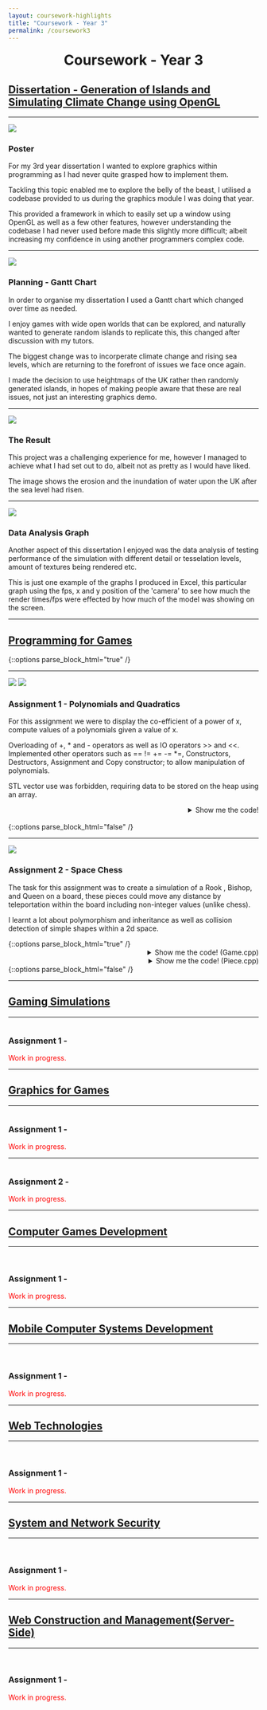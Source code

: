 ```yaml
---
layout: coursework-highlights
title: "Coursework - Year 3"
permalink: /coursework3
---
```


<h1 style="text-align:center;margin-top:20px;">Coursework - Year 3</h1>
<div class="row">

<h2><a href="https://www.ncl.ac.uk/module-catalogue/module.php?code=CSC3095">Dissertation - Generation of Islands and Simulating Climate Change using OpenGL</a></h2>
<hr>
</div>

<div class="row">
	<div class="col-xs-6">
		<img class="enlarge" src="/img/coursework/DissertationPoster.png" style="max-width:90%;max-height:350px">
	</div>
	<div class="col-xs-6">
		<h3>Poster</h3>
		<p>For my 3rd year dissertation I wanted to explore graphics within programming as I had never quite grasped how to implement them.</p>
		<p>Tackling this topic enabled me to explore the belly of the beast, I utilised a codebase provided to us during the graphics module I was doing that year.</p>
		<p>This provided a framework in which to easily set up a window using OpenGL as well as a few other features, however understanding the codebase I had never used before made this slightly more difficult; albeit increasing my confidence in using another programmers complex code.</p>
	</div>
</div>
<div class="row">
	<hr>
	<div class="col-xs-6">
		<img class="enlarge" src="/img/coursework/DissGantt.png" style="max-width:90%;max-height:350px">
	</div>
	<div class="col-xs-6">
		<h3>Planning - Gantt Chart</h3>
		<p>In order to organise my dissertation I used a Gantt chart which changed over time as needed.</p>
		<p>I enjoy games with wide open worlds that can be explored, and naturally wanted to generate random islands to replicate this, this changed after discussion with my tutors.</p>
		<p> The biggest change was to incorperate climate change and rising sea levels, which are returning to the forefront of issues we face once again.</p>
		<p>I made the decision to use heightmaps of the UK rather then randomly generated islands, in hopes of making people aware that these are real issues, not just an interesting graphics demo.</p>
	</div>
</div>
<div class="row">
	<hr>
	<div class="col-xs-6">
		<img class="enlarge" src="/img/coursework/DissErosion.png" style="max-width:90%;max-height:350px">
	</div>
	<div class="col-xs-6">
		<h3>The Result</h3>
		<p>This project was a challenging experience for me, however I managed to achieve what I had set out to do, albeit not as pretty as I would have liked.</p>
		<p>The image shows the erosion and the inundation of water upon the UK after the sea level had risen.</p>
	</div>

</div>

<div class="row">
	<hr>
	<div class="col-xs-6">
		<img class="enlarge" src="/img/coursework/DissertationGraph.png" style="max-width:90%;max-height:350px">
	</div>
	<div class="col-xs-6">
		<h3>Data Analysis Graph</h3>
		<p>Another aspect of this dissertation I enjoyed was the data analysis of testing performance of the simulation with different detail or tesselation levels, amount of textures being rendered etc.</p>
		<p>This is just one example of the graphs I produced in Excel, this particular graph using the fps, x and y position of the 'camera' to see how much the render times/fps were effected by how much of the model was showing on the screen.</p>
	</div>
</div>
<div class="row">
  <hr>
  <h2><a href="https://www.ncl.ac.uk/module-catalogue/module.php?code=CSC3221">Programming for Games</a></h2>
</div>
{::options parse_block_html="true" /}
<div class="row">
<hr>
<div class="row">
<div class="col-xs-6">
<img class="enlarge" src="/img/coursework/QuadTest.png" style="max-width:90%;max-height=350px">
<img class="enlarge" src="/img/coursework/PolyTest.png" style="max-width:90%;max-height=350px">
</div>
<div class="col-xs-6">
<h3>Assignment 1 - Polynomials and Quadratics</h3>
<p>For this assignment we were to display the co-efficient of a power of x, compute values of a polynomials given a value of x.</p>
<p>Overloading of +, * and - operators as well as IO operators >> and <<. Implemented other operators such as == != += -= *=, Constructors, Destructors, Assignment and Copy constructor; to allow manipulation of polynomials.</p>
<p>STL vector use was forbidden, requiring data to be stored on the heap using an array.</p>
</div>
</div>
<div class="row">
<details><summary markdown="span" style="text-align:right">Show me the code!</summary>
	
```cpp
/*
Polynomial.cpp
Author: Steven Kirby
Student Number: 160275779
Date: 11/7/2018
*/

#include "Polynomial.h"

//class variables
int arraySize;
int* polyArray = nullptr;

//constructors
Polynomial::Polynomial(string poly)
{
	//get the array size by using the highest power and adding 1 for power(0) to make a array on the heap of the correct size
	arraySize = FindHighestPower(poly) + 1;
	polyArray = new int[arraySize];

	//zero the array for missing powers ( short form polynomials )
	FillArrayWithZero(*this);

	//add the coefficients in the right powers in the array
	FindCoefficients(poly);

}

Polynomial::Polynomial()
{

}

//copy constructor
Polynomial::Polynomial(const Polynomial &copy)
{
	arraySize = copy.arraySize;
	polyArray = new int[copy.arraySize];
	for (int i = 0; i < copy.arraySize; i++) {
		polyArray[i] = copy.polyArray[i];
	}
}

//destructor
Polynomial::~Polynomial()
{
	//delete array and null the pointer
	delete [] polyArray; 
	polyArray = nullptr;
}

//method to find the highest power of a polynomial(assuming its ordered) to get a correct size for an array
int Polynomial::FindHighestPower(string poly)
{
	istringstream iss(poly);
	int coeff = 0;
	char x;
	char pow;
	int highestPower = 0;

	//parts of the string stream are fed into the variables
	iss >> coeff >> x >> pow >> highestPower;

	//when the string reads like 5x + 2, + gets taken into pow rather then ^ 
	if (pow == '+') {
		return 1;
	}
	return highestPower;
}

//method to fill the array with zeros
void Polynomial::FillArrayWithZero(Polynomial &poly) {

	for (int i = 0; i < poly.arraySize; i++)
	{
		poly.polyArray[i] = 0;
	}
}

//method to find the coeffecients of a polynomial, using the highest power available out of the string to only fill the correct array values
void Polynomial::FindCoefficients(string poly)
{
	string delim = " + ";


	size_t pos = 0;
	int i;
	do {
		//as with quadratic 
		pos = poly.find(delim);
		char *cstr = &poly[0];

		//this finds the correct place to put the coefficient in the array
		i = FindHighestPower(poly);

		//as with quadratic
		polyArray[i] = atoi(cstr);
		poly.erase(0, pos + delim.length());

	} while (pos != string::npos);



}

//method returns coefficient of specified power
int Polynomial::FindCoefficientOfPower(int power)
{
	return polyArray[power];
}

//method to work out the value of a polynomial given an x value
double Polynomial::ValueOfX(double x)
{
	double z = 0.0f;

	//loops through the array and uses math pow function to calculate this (coefficent * x^i)
	for (int i = 0; i < arraySize; i++) {
		z += polyArray[i] * pow(x, i);
	}
	return z;
}


Polynomial Polynomial::operator+(Polynomial polyRHS)
{
	//same as quadratic except allows for different size arrays with different powers
	Polynomial addedPolys;
	addedPolys = *this;
	
	//ternary operator which chooses the biggest array as this is what will be able to accomodate any sums with + or - 
	int newarraysize = (arraySize > polyRHS.arraySize) ? arraySize : polyRHS.arraySize;

	addedPolys.arraySize = newarraysize;
	addedPolys.polyArray = new int[newarraysize];
	FillArrayWithZero(addedPolys);

	for (int i = 0; i < arraySize; i++) {
		addedPolys.polyArray[i] += this->polyArray[i];
	}
	for (int i = 0; i < polyRHS.arraySize; i++) {
		addedPolys.polyArray[i] += polyRHS.polyArray[i];
	}

	return Polynomial(addedPolys);
}

//same as + operator but - operator
Polynomial Polynomial::operator-(Polynomial polyRHS)
{
	Polynomial subtractedPolys;
	subtractedPolys = *this;
	int newarraysize = (arraySize > polyRHS.arraySize) ? arraySize : polyRHS.arraySize;
	subtractedPolys.arraySize = newarraysize;
	subtractedPolys.polyArray = new int[newarraysize];
	FillArrayWithZero(subtractedPolys);

	//add the left hand side then take away the right hand side
	for (int i = 0; i < arraySize; i++) {
		subtractedPolys.polyArray[i] += this->polyArray[i];
	}
	for (int i = polyRHS.arraySize-1; i >= 0; i--) {
		subtractedPolys.polyArray[i] -= polyRHS.polyArray[i];

		//required to remove any powers that are lost ( see == overload )
		if (subtractedPolys.polyArray[i] == 0 && i == (subtractedPolys.arraySize -1)) {
			subtractedPolys.arraySize--;
		}
	}
	return Polynomial(subtractedPolys);
}

bool operator==(const Polynomial & polyLHS, const Polynomial & polyRHS)
{
	//if the array sizes are different they cant be equal(due to removal of 0 coefficient powers above highest power in subtraction method)
	if (polyLHS.arraySize != polyRHS.arraySize) {
		return false;
	}

	//check each power as with quadratic, if one is not the same return false immediately
	for (int i = 0; i < polyLHS.arraySize; i++)
	{
		if (polyLHS.polyArray[i] == polyRHS.polyArray[i]) {
			continue;
		}
		else {
			return false;
		}
	}
	return true;
}

//reverse of ==
bool operator!=(const Polynomial& polyLHS, const Polynomial& polyRHS)
{

	if (polyLHS.arraySize != polyRHS.arraySize) {
		return true;
	}

	for (int i = 0; i < polyLHS.arraySize; i++)
	{
		if (polyLHS.polyArray[i] == polyRHS.polyArray[i]) {
			continue;
		}
		else {
			return true;
		}
	}
	return false;
}


//calls the + operator
Polynomial& Polynomial::operator+=(Polynomial & polyRHS)
{
	*this = *this + polyRHS;

	return *this;
}

//calls the - operator
Polynomial& Polynomial::operator-=(Polynomial & polyRHS)
{
	*this = *this - polyRHS;

	return *this;
}


ostream & operator<<(ostream & out, const Polynomial &poly)
{
	//start from the highest power
	int i = poly.arraySize - 1;

	//loop through each power adding the string to the out stream
	for (i; i > 0; i--)
	{
		out << "Power(" << i << ") Coefficient: " << poly.polyArray[i] << ", ";
	}
	//if last coefficient dont print a comma
	out << "Power(" << i << ") Coefficient: " << poly.polyArray[i];
	return out;
}

istream &operator>>(istream &in, Polynomial &poly)
{
	//take the whole string in and save in polyString
	string polyString;
	getline(in, polyString);

	//reassign the values of arraySize based on newly input string
	poly.arraySize = poly.FindHighestPower(polyString) + 1;

	//zero array again as new data locations could be being accessed
	poly.FillArrayWithZero(poly);
	poly.FindCoefficients(polyString);

	return in;
}

Polynomial Polynomial::operator=(Polynomial polyRHS)
{
	//assignment of data
	arraySize = polyRHS.arraySize;
	polyArray = new int[polyRHS.arraySize];
	for (int i = 0; i < polyRHS.arraySize; i++) {
		polyArray[i] = polyRHS.polyArray[i];
	}
	return *this;
}

Polynomial Polynomial::operator*(Polynomial polyRHS)
{

	//new polynomial to store the multiplied polynomial values
	Polynomial multipliedPoly;

	//always end up with this size
	int newarraysize = arraySize + polyRHS.arraySize - 1;
	multipliedPoly.arraySize = newarraysize;
	multipliedPoly.polyArray = new int[newarraysize];

	FillArrayWithZero(multipliedPoly);

	//loop through each array of coefficients multiplying one with each other
	for (int i = 0; i < arraySize; i++) {
		for (int j = 0; j < polyRHS.arraySize; j++) {
			// += allows combining of like terms without an additional method 
			multipliedPoly.polyArray[i + j] += polyRHS.polyArray[j] * polyArray[i];
		}
	}


	return Polynomial(multipliedPoly);
}

// calls the * operator
Polynomial & Polynomial::operator*=(Polynomial & polyRHS)
{

	*this = *this * polyRHS;

	return *this;
}
```

</details>
<br/>
</div>
</div>
{::options parse_block_html="false" /}
<div class="row">
  <hr>
  <div class="col-xs-6">
    <img class="enlarge" src="/img/coursework/SpaceChess.png" style="max-width:90%;max-height=350px">
  </div>
  <div class="col-xs-6">
	  <h3>Assignment 2 - Space Chess</h3>
	  <p>The task for this assignment was to create a simulation of a Rook , Bishop, and Queen on a board, these pieces could move any distance by teleportation within the board including non-integer values (unlike chess).</p>
	  <p>I learnt a lot about polymorphism and inheritance as well as collision detection of simple shapes within a 2d space.</p>
  </div>
</div>
{::options parse_block_html="true" /}
<div class="row">
<details><summary markdown="span" style="text-align:right">Show me the code! (Game.cpp)</summary>

```cpp

/**
Space Chess, Game.cpp
Purpose: Test Space Chess

@author Steven Kirby
@date 07/12/18
*/

#include "Piece.h"
#include "Queen.h"
#include "Bishop.h"
#include "Rook.h"
#include <time.h>
#include <iostream>
#include <vector>
#include <string>


using namespace std;

int main() {

	const int MAX_TURNS = 1000;
	const int PIECE_QUANTITY = 5;

	//counter for how many turns has been had
	int turns = 0;

	//total scores{Rook, Bishop, Queen}
	int piecesScore[] = {0,0,0};

	vector<Piece*> pieces;

	//random seed
	srand(time(NULL));
	
	// For loop creates PIECE_QUANTITY of each piece and places the pointer to the piece in the vector pieces 
	for (int i = 0; i < PIECE_QUANTITY; i++) {
		Piece* p1 = new Rook;
		Piece* p2 = new Queen;
		Piece* p3 = new Bishop;

		pieces.emplace_back(p1);
		pieces.emplace_back(p2);
		pieces.emplace_back(p3);
	}

	// Runs whilst there is more then 1 piece and we havent exceeded MAX_TURNS
	while (pieces.size() > 1 && turns < MAX_TURNS) {

		// Move each piece in turn
		for (int i = 0; i < pieces.size(); i++) {
			pieces[i]->Move();

			// Check if this piece has collided with all other pieces, if it has add to total score for this piece type, and call deconstructor for other piece that was "captured" and remove from vector
			for (int j = 0; j < pieces.size(); j++) {
				if (pieces[i]->CheckCollision(pieces[j]) == true) {
					pieces[i]->AddScore(piecesScore);
					pieces[j]->~Piece();
					pieces.erase(pieces.begin() + j);

					// Move onto next piece as shouldnt capture more then 1 piece each turn
					break;
				}
			}	
			
		}
		turns++;
	}


	// Print totals information
	cout << endl << "Turns taken by each piece:" << turns << endl;
	cout << "The Rook Pieces took " << piecesScore[0] << " in Total." << endl;
	cout << "The Bishop Pieces took " << piecesScore[1] << " in Total." << endl;
	cout << "The Queen Pieces took " << piecesScore[2] << " in Total." << endl;

	// Stop program from ending automatically, and allow user to exit
	cout << endl << "Press enter to exit: ";
	cin.ignore();
}


```
	
</details>
</row>
<div class="row">
<details><summary markdown="span" style="text-align:right">Show me the code! (Piece.cpp)</summary>

```cpp

/**
Space Chess, Piece.cpp
Purpose: Abstract Chess Piece type

@author Steven Kirby
@date 07/12/18
*/

#include <string>
#include "Piece.h"
#include <iostream>
#include <algorithm>



//Limit the shapes
enum class shape { circle, square };

//Shorten main body of code when printing information using a info function with limited options
enum class info { p_position, p_symbol, e_collision, p_score };


/**
	Piece constructor, assigns shape based on symbol it recieves and assigns a random x,y position within the grid
	@param sym takes in a representative symbol of a piece type
*/
Piece::Piece(char sym)
{

	this->symbol = sym;
	
	//if its a rook, its a square shape, else its a circle shape
	this->shape = (this->symbol == 'R' ? square : circle);

	this->xpos = (float(rand()) / (float(RAND_MAX)) * GRID_X) ;
	this->ypos = (float(rand()) /  (float(RAND_MAX)) * GRID_Y) ;
}

/**
	Destructor frees memory taken by this piece when it is captured
*/
Piece::~Piece()
{
	free(this);
}

/**
	Clamp implementation, keep value between these params
	@param n value being tested
	@param lower the lower bound
	@param upper the upper bound
*/
float Piece::Clamp(float n, float lower, float upper) {
	return std::max(lower, std::min(n, upper));
}

/**
	Function that takes in a enum value and either 1 or 2 pieces to display information about
	@param req Request information
	@param piece Chess piece
	@param other Required for e_collison, 2nd Chess Piece

*/
string Piece::Info(Piece::info req, Piece* piece, Piece* other) {
	//p for position, e for event, i for information
	string str;

	switch (req) {
	case Piece::info::p_position:
		str = "(" + to_string(piece->xpos) + "," + to_string(piece->ypos) + ")";
		return str;
	case Piece::info::p_symbol:
		str = piece->symbol;
		return str;
	case Piece::info::e_collision:
		str = Info(Piece::p_symbol, piece) + " at position " + Info(Piece::p_position, piece) + " collided with " + Info(Piece::p_symbol, other) + " at position " + Info(Piece::p_position, other);
		return str;
	case Piece::info::p_score:
		str = "This piece has taken " + to_string(piece->takes) + " pieces";
		return str;
	default:
		return "ERROR";
	};
}



/**
	Method to check whether this piece collides with another
	@param other The other piece to check
*/
bool Piece::CheckCollision(Piece * other)
{
	//cout << "checking" << endl;
	if (this == other) {
		return false;
	}

	/*	Switch case checks what shape is colliding with what, it has the form
	circle(this)
	|  |
	|  ---circle(other)
	|  |
	|  ---square(other)
	|  |
	|  ---default;
	|
	square(this)
	|  |
	|  ---circle(other)
	|  |
	|  ---square(other)
	|  |
	|  ---default;
	|
	default;
	*/
	switch (this->shape) {
	case circle: {
		switch (other->shape) {
		case circle: {
			//SOHCAHTOA ( a^2 + b^2 = c^2)
			//Difference of x positions squared + Difference of y positions squared < Radius1 + Radius2 (same for these) squared
			if (fabs(((this->xpos - other->xpos) * (this->xpos - other->xpos)) + ((this->ypos - other->ypos) * (this->ypos - other->ypos))) < ((this->RADIUS + other->RADIUS) * (this->RADIUS + other->RADIUS))) {
				cout << Info(e_collision, this, other) << endl;
				return true;
			}
			return false;
			break;
		}
		case square: {

			//Clamp returns the max value between (other->xpos) and (minimum between other->xpos + side length or this->xpos)  
			float deltaX = this->xpos - Clamp(this->xpos, other->xpos, other->xpos + SIDE);
			float deltaY = this->ypos - Clamp(this->ypos, other->ypos, other->ypos + SIDE);

			//SOHCAHTOA again
			if (((deltaX * deltaX) + (deltaY*deltaY)) < (this->RADIUS * this->RADIUS)) {
				cout << Info(e_collision, this, other) << endl;
				return true;
			}
			return false;
			break;
		}
		default: {
			return false;
			break;
		}
		}
		return false;
		break;
	} // end of this == circle case

	case square: {
		switch (other->shape) {
		case circle: {
			//as above
			float deltaX = other->xpos - Clamp(other->xpos, this->xpos, this->xpos + SIDE);
			float deltaY = other->ypos - Clamp(other->ypos, this->ypos, this->ypos + SIDE);

			if (((deltaX * deltaX) + (deltaY*deltaY)) < (other->RADIUS * other->RADIUS)) {
				cout << Info(e_collision, this, other) << endl;
				return true;
			}
			return false;
			break;
		}
		case square: {

			//find the minimum and maximum x and y values
			float x1Min = this->xpos - (SIDE / 2);
			float y1Min = this->ypos - (SIDE / 2);
			float x1Max = this->xpos + (SIDE / 2);
			float y1Max = this->ypos + (SIDE / 2);
			float x2Min = other->xpos - (SIDE / 2);
			float y2Min = other->ypos - (SIDE / 2);
			float x2Max = other->xpos + (SIDE / 2);
			float y2Max = other->ypos + (SIDE / 2);

			//if one rectangle is to the left of the other completely then they haven't collided
			if (x1Min > x2Max || x1Max < x2Min) {
				return false;
			}
			//if one rectangle is above the other completely then they haven't collided
			else if (y1Min > y2Max || y1Max < y2Min) {
				return false;
			}
			//Must of collided so return true;
			else {
				cout << Info(e_collision, this, other) << endl;
				return true;
			}
			return false;
			break;
		}
		}
		return false;
		break;
	} // end of this == square case

	default: {
		return false;
		break;
	}
	} // end of switch
	
	
}

/**
	Adds a score to individual piece takes and displays how many pieces this piece has taken
	@param pieceScore Needs to be passed for derivitives to take in the array
*/
void Piece::AddScore(int pieceScore[])
{
	this->takes += 1;
	cout << Info(p_score, this) << endl;
}

```
	
</details>
</row>
{::options parse_block_html="false" /}
<div class="row">
  <hr>
  <h2><a href="https://www.ncl.ac.uk/module-catalogue/module.php?code=CSC3222">Gaming Simulations</a></h2>
</div>
<div class="row">
  <hr>
  <div class="col-xs-6">
    <img class="enlarge" src="" style="max-width:90%" max-height="350">
  </div>
  <div class="col-xs-6">
    <h3>Assignment 1 - </h3>
    <p style="color:red">Work in progress.</p>
  </div>
</div>
<div class="row">
  <hr>
  <h2><a href="https://www.ncl.ac.uk/module-catalogue/module.php?code=CSC3223">Graphics for Games</a></h2>
</div>
<div class="row">
  <hr>
  <div class="col-xs-6">
    <img class="enlarge" src="" style="max-width:90%" max-height="350">
  </div>
  <div class="col-xs-6">
    <h3>Assignment 1 - </h3>
    <p style="color:red">Work in progress.</p>
  </div>
</div>
<div class="row">
  <hr>
  <div class="col-xs-6">
    <img class="enlarge" src="" style="max-width:90%" max-height="350">
  </div>
  <div class="col-xs-6">
    <h3>Assignment 2 -</h3>
	 <p style="color:red">Work in progress.</p>
  </div>
</div>
<div class="row">
  <hr>
  <h2><a href="https://www.ncl.ac.uk/module-catalogue/module.php?code=CSC3224">Computer Games Development</a></h2>
</div>
<div class="row">
  <hr>
  <div class="col-xs-6">
    <img class="enlarge" src="" style="max-width:90%" max-height="350"><br><br>
  </div>
  <div class="col-xs-6">
    <h3>Assignment 1 - </h3>
	<p style="color:red">Work in progress.</p>
  </div>
</div>
<div class="row">
  <hr>
  <h2><a href="https://www.ncl.ac.uk/module-catalogue/module.php?code=CSC3122">Mobile Computer Systems Development</a></h2>
</div>
<div class="row">
  <hr>
  <div class="col-xs-6">
    <img src="" style="max-width:90%" max-height="350"><br><br>
  </div>
  <div class="col-xs-6">
    <h3>Assignment 1 - </h3>
    <p style="color:red">Work in progress.</p>
  </div>
</div>
<div class="row">
  <hr>
  <h2><a href="https://www.ncl.ac.uk/module-catalogue/module.php?code=CSC3123">Web Technologies</a></h2>
</div>
<div class="row">
  <hr>
  <div class="col-xs-6">
    <img class="enlarge" src="" style="max-width:90%" max-height="350"><br><br>
  </div>
  <div class="col-xs-6">
    <h3>Assignment 1 - </h3>
    <p style="color:red">Work in progress.</p>
  </div>
</div>
<div class="row">
  <hr>
  <h2><a href="https://www.ncl.ac.uk/module-catalogue/module.php?code=CSC3124">System and Network Security</a></h2>
</div>
<div class="row">
  <hr>
  <div class="col-xs-6">
    <img class="enlarge" src="" style="max-width:90%" max-height="350"><br><br>
  </div>
  <div class="col-xs-6">
    <h3>Assignment 1 - </h3>
    <p style="color:red">Work in progress.</p>
  </div>
</div>
<div class="row">
  <hr>
  <h2><a href="https://www.ncl.ac.uk/module-catalogue/module.php?code=CSC3123">Web Construction and Management(Server-Side)</a></h2>
</div>
<div class="row">
  <hr>
  <div class="col-xs-6">
    <img class="enlarge" src="" style="max-width:90%" max-height="350"><br><br>
  </div>
  <div class="col-xs-6">
    <h3>Assignment 1 - </h3>
    <p style="color:red">Work in progress.</p>
  </div>
</div>
